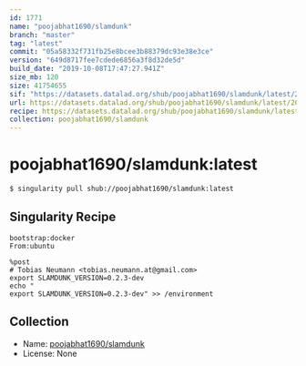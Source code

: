 ```yaml
---
id: 1771
name: "poojabhat1690/slamdunk"
branch: "master"
tag: "latest"
commit: "05a58332f731fb25e8bcee3b88379dc93e38e3ce"
version: "649d8717fee7cdede6856a3f8d32de5d"
build_date: "2019-10-08T17:47:27.941Z"
size_mb: 120
size: 41754655
sif: "https://datasets.datalad.org/shub/poojabhat1690/slamdunk/latest/2019-10-08-05a58332-649d8717/649d8717fee7cdede6856a3f8d32de5d.simg"
url: https://datasets.datalad.org/shub/poojabhat1690/slamdunk/latest/2019-10-08-05a58332-649d8717/
recipe: https://datasets.datalad.org/shub/poojabhat1690/slamdunk/latest/2019-10-08-05a58332-649d8717/Singularity
collection: poojabhat1690/slamdunk
---
```


# poojabhat1690/slamdunk:latest

```bash
$ singularity pull shub://poojabhat1690/slamdunk:latest
```

## Singularity Recipe

```singularity
bootstrap:docker
From:ubuntu

%post
# Tobias Neumann <tobias.neumann.at@gmail.com>
export SLAMDUNK_VERSION=0.2.3-dev
echo "
export SLAMDUNK_VERSION=0.2.3-dev" >> /environment
```

## Collection

 - Name: [poojabhat1690/slamdunk](https://github.com/poojabhat1690/slamdunk)
 - License: None

